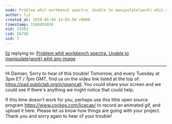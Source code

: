 ```yaml
---
node: Problem whit workbench spectra. Unable to manipulate(work) whit any image
author: liz
created_at: 2020-05-04 14:03:58 +0000
timestamp: 1588601038
nid: 23502
cid: 26748
uid: 7
---
```




[liz](../profile/liz) replying to: [Problem whit workbench spectra. Unable to manipulate(work) whit any image](../notes/damian_orovitz/04-28-2020/problem-whit-workbench-spectra-unable-to-manipulate-work-whit-any-image)

----
Hi Damian, Sorry to hear of this trouble!
Tomorrow, and every Tuesday at 3pm ET / 7pm GMT, find us on the video link listed at the top of: https://pad.publiclab.org/p/opencall. You could share your screen and we could see if there's anything we might notice that could help. 

If this time doesn't work for you, perhaps use this little open source program https://www.cockos.com/licecap/ to record an animated gif, and upload it here. Please let us know how things are going with your project. Thank you and sorry again to hear of your trouble!